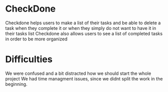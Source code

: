 
# CheckDone
Checkdone helps users to make a list of their tasks and be able to delete a task when they complete it or when they simply do not want to have it in their tasks list
Checkdone also allows users to see a list of completed tasks in order to be more organized


# Difficulties 
We were confused and a bit distracted how we should start the whole project
We had time managment issues, since we didnt split the work in the beginning.
